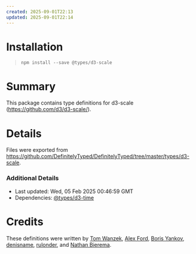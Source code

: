 ```yaml
---
created: 2025-09-01T22:13
updated: 2025-09-01T22:14
---
```

# Installation
> `npm install --save @types/d3-scale`

# Summary
This package contains type definitions for d3-scale (https://github.com/d3/d3-scale/).

# Details
Files were exported from https://github.com/DefinitelyTyped/DefinitelyTyped/tree/master/types/d3-scale.

### Additional Details
 * Last updated: Wed, 05 Feb 2025 00:46:59 GMT
 * Dependencies: [@types/d3-time](https://npmjs.com/package/@types/d3-time)

# Credits
These definitions were written by [Tom Wanzek](https://github.com/tomwanzek), [Alex Ford](https://github.com/gustavderdrache), [Boris Yankov](https://github.com/borisyankov), [denisname](https://github.com/denisname), [rulonder](https://github.com/rulonder), and [Nathan Bierema](https://github.com/Methuselah96).
